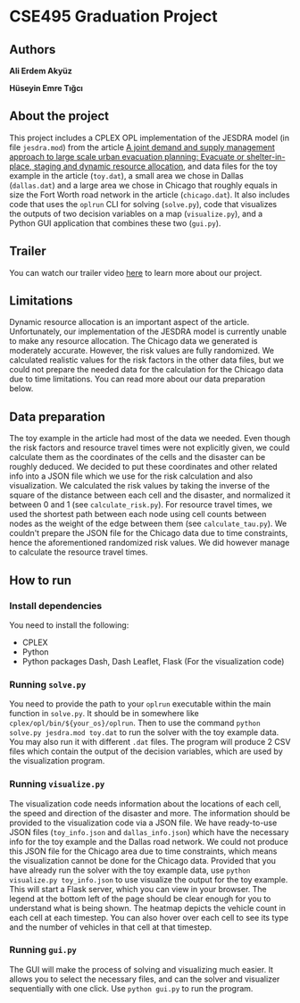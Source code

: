 
# CSE495 Graduation Project

## Authors

**Ali Erdem Akyüz**

**Hüseyin Emre Tığcı**

## About the project

This project includes a CPLEX OPL implementation of the JESDRA model (in file `jesdra.mod`) from the article [A joint demand and supply management approach to large scale urban evacuation planning: Evacuate or shelter-in-place, staging and dynamic resource allocation](https://www.sciencedirect.com/science/article/abs/pii/S0377221723005921), and data files for the toy example in the article (`toy.dat`), a small area we chose in Dallas (`dallas.dat`) and a large area we chose in Chicago that roughly equals in size the Fort Worth road network in the article (`chicago.dat`).
It also includes code that uses the `oplrun` CLI for solving (`solve.py`), code that visualizes the outputs of two decision variables on a map (`visualize.py`), and a Python GUI application that combines these two (`gui.py`).

## Trailer

You can watch our trailer video [here](https://www.youtube.com/watch?v=lqILgtYLC5Q) to learn more about our project.

## Limitations

Dynamic resource allocation is an important aspect of the article. Unfortunately, our implementation of the JESDRA model is currently unable to make any resource allocation.
The Chicago data we generated is moderately accurate. However, the risk values are fully randomized. We calculated realistic values for the risk factors in the other data files, but we could not prepare the needed data for the calculation for the Chicago data due to time limitations. You can read more about our data preparation below.

## Data preparation

The toy example in the article had most of the data we needed. Even though the risk factors and resource travel times were not explicitly given, we could calculate them as the coordinates of the cells and the disaster can be roughly deduced. We decided to put these coordinates and other related info into a JSON file which we use for the risk calculation and also visualization. We calculated the risk values by taking the inverse of the square of the distance between each cell and the disaster, and normalized it between 0 and 1 (see `calculate_risk.py`). For resource travel times, we used the shortest path between each node using cell counts between nodes as the weight of the edge between them (see `calculate_tau.py`).
We couldn't prepare the JSON file for the Chicago data due to time constraints, hence the aforementioned randomized risk values. We did however manage to calculate the resource travel times.

## How to run

### Install dependencies

You need to install the following:
- CPLEX
- Python
- Python packages Dash, Dash Leaflet, Flask (For the visualization code)

### Running `solve.py`

You need to provide the path to your `oplrun` executable within the main function in `solve.py`. It should be in somewhere like `cplex/opl/bin/${your_os}/oplrun`. Then to use the command `python solve.py jesdra.mod toy.dat` to run the solver with the toy example data. You may also run it with different `.dat` files.
The program will produce 2 CSV files which contain the output of the decision variables, which are used by the visualization program.

### Running `visualize.py`

The visualization code needs information about the locations of each cell, the speed and direction of the disaster and more. The information should be provided to the visualization code via a JSON file. We have ready-to-use JSON files (`toy_info.json` and `dallas_info.json`) which have the necessary info for the toy example and the Dallas road network. We could not produce this JSON file for the Chicago area due to time constraints, which means the visualization cannot be done for the Chicago data.
Provided that you have already run the solver with the toy example data, use `python visualize.py toy_info.json` to use visualize the output for the toy example. This will start a Flask server, which you can view in your browser.
The legend at the bottom left of the page should be clear enough for you to understand what is being shown. The heatmap depicts the vehicle count in each cell at each timestep. You can also hover over each cell to see its type and the number of vehicles in that cell at that timestep.

### Running `gui.py`
The GUI will make the process of solving and visualizing much easier. It allows you to select the necessary files, and can the solver and visualizer sequentially with one click. Use `python gui.py` to run the program.
